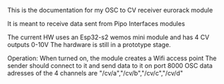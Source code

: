 This is the documentation for my OSC to CV receiver eurorack module

It is meant to receive data sent from Pipo Interfaces modules

The current HW uses an Esp32-s2 wemos mini module and has 4 CV outputs 0-10V
The hardware is still in a prototype stage.

Operation:
When turned on, the module creates a Wifi access point
The sender should connect to it and send data to it on port 8000
OSC data adresses of the 4 channels are "/cv/a","/cv/b","/cv/c","/cv/d"




